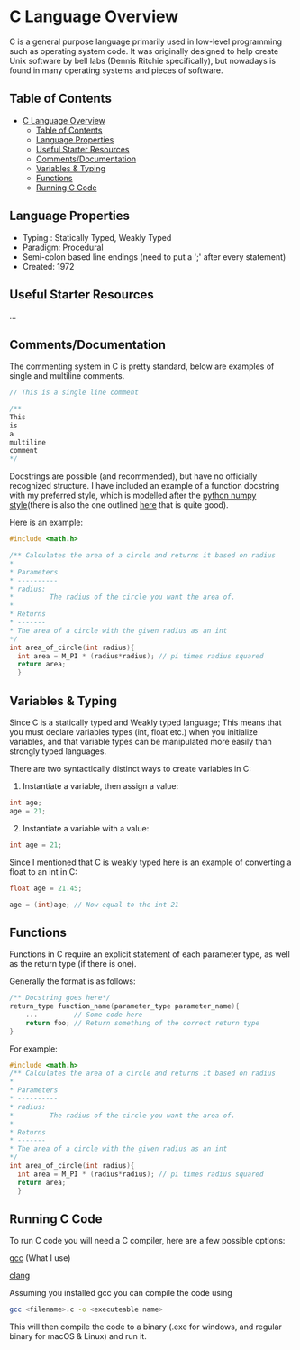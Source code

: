 # C Language Overview





C is a general purpose language primarily used in low-level programming such as operating system code. It was originally designed to help create Unix software by bell labs (Dennis Ritchie specifically), but nowadays is found in many operating systems and pieces of software. 



## Table of Contents

<!-- TOC -->

- [C Language Overview](#C-language-overview)
    - [Table of Contents](#table-of-contents)
    - [Language Properties](#language-properties)
    - [Useful Starter Resources](#useful-starter-resources)
    - [Comments/Documentation](#commentsdocumentation)
    - [Variables & Typing](#variables--typing)
    - [Functions](#functions)
    - [Running C Code](#running-C-code)

## Language Properties

- Typing : Statically Typed, Weakly Typed
- Paradigm: Procedural
- Semi-colon based line endings (need to put a ';' after every statement)
- Created: 1972

## Useful Starter Resources

...



## Comments/Documentation

The commenting system in C is pretty standard, below are examples of single and multiline comments.

```java
// This is a single line comment

/**
This
is
a
multiline
comment
*/
```

Docstrings are possible (and recommended), but have no officially recognized structure. I have included an example of a function docstring with my preferred style, which is modelled after the [python numpy style]( https://numpydoc.readthedocs.io/en/latest/format.html )(there is also the one outlined [here]( https://www.cs.swarthmore.edu/~newhall/unixhelp/c_codestyle.html ) that is quite good).

Here is an example:

```c
#include <math.h>

/** Calculates the area of a circle and returns it based on radius
* 
* Parameters
* ----------
* radius: 
*		  The radius of the circle you want the area of.
* 
* Returns
* -------
* The area of a circle with the given radius as an int
*/
int area_of_circle(int radius){
  int area = M_PI * (radius*radius); // pi times radius squared
  return area;
  }
```



## Variables & Typing

Since C is a statically typed and Weakly typed language; This means that you must declare variables types (int, float etc.) when you initialize variables, and that variable types can be manipulated more easily than strongly typed languages.



There are two syntactically distinct ways to create variables in C:

1. Instantiate a variable, then assign a value:

```java
int age;
age = 21;
```

2. Instantiate a variable with a value:

```java
int age = 21;
```



Since I mentioned that C is weakly typed here is an example of converting a float to an int in C:

```c
float age = 21.45;

age = (int)age; // Now equal to the int 21
```



## Functions

Functions in C require an explicit statement of each parameter type, as well as the return type (if there is one).



Generally the format is as follows:

```c
/** Docstring goes here*/
return_type function_name(parameter_type parameter_name){
    ...			// Some code here
    return foo; // Return something of the correct return type
}
```



For example:

```c
#include <math.h>
/** Calculates the area of a circle and returns it based on radius
* 
* Parameters
* ----------
* radius: 
*		  The radius of the circle you want the area of.
* 
* Returns
* -------
* The area of a circle with the given radius as an int
*/
int area_of_circle(int radius){
  int area = M_PI * (radius*radius); // pi times radius squared
  return area;
  }
```



## Running C Code

To run C code you will need a C compiler, here are a few possible options:

[gcc]( https://gcc.gnu.org/ ) (What I use)

[clang]( https://clang.llvm.org/ )



Assuming you installed gcc you can compile the code using



```bash
gcc <filename>.c -o <executeable name>
```



 This will then compile the code to a binary (.exe for windows, and regular binary for macOS & Linux) and run it.

